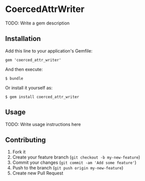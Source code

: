 # CoercedAttrWriter

TODO: Write a gem description

## Installation

Add this line to your application's Gemfile:

    gem 'coerced_attr_writer'

And then execute:

    $ bundle

Or install it yourself as:

    $ gem install coerced_attr_writer

## Usage

TODO: Write usage instructions here

## Contributing

1. Fork it
2. Create your feature branch (`git checkout -b my-new-feature`)
3. Commit your changes (`git commit -am 'Add some feature'`)
4. Push to the branch (`git push origin my-new-feature`)
5. Create new Pull Request

